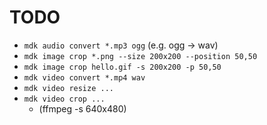 # TODO

- `mdk audio convert *.mp3 ogg` (e.g. ogg -> wav)
- `mdk image crop *.png --size 200x200 --position 50,50`
- `mdk image crop hello.gif -s 200x200 -p 50,50`
- `mdk video convert *.mp4 wav`
- `mdk video resize ...`
- `mdk video crop ...`
	- (ffmpeg -s 640x480)
